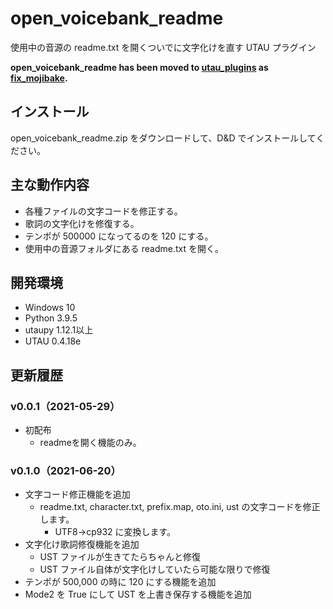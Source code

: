 # open_voicebank_readme

使用中の音源の readme.txt を開くついでに文字化けを直す UTAU プラグイン

**open_voicebank_readme has been moved to [utau_plugins](https://github.com/oatsu-gh/utau_plugins) as [fix_mojibake](https://github.com/oatsu-gh/utau_plugins/fix_mojibake).**

## インストール

open_voicebank_readme.zip をダウンロードして、D&D でインストールしてください。

## 主な動作内容

- 各種ファイルの文字コードを修正する。
- 歌詞の文字化けを修復する。
- テンポが 500000 になってるのを 120 にする。
- 使用中の音源フォルダにある readme.txt を開く。

## 開発環境

- Windows 10
- Python 3.9.5
- utaupy 1.12.1以上
- UTAU 0.4.18e

## 更新履歴

### v0.0.1（2021-05-29）

- 初配布
    - readmeを開く機能のみ。

### v0.1.0（2021-06-20）

- 文字コード修正機能を追加
    - readme.txt, character.txt, prefix.map, oto.ini, ust の文字コードを修正します。
      - UTF8→cp932 に変換します。
- 文字化け歌詞修復機能を追加
    - UST ファイルが生きてたらちゃんと修復
    - UST ファイル自体が文字化けしていたら可能な限りで修復
- テンポが 500,000 の時に 120 にする機能を追加
- Mode2 を True にして UST を上書き保存する機能を追加

